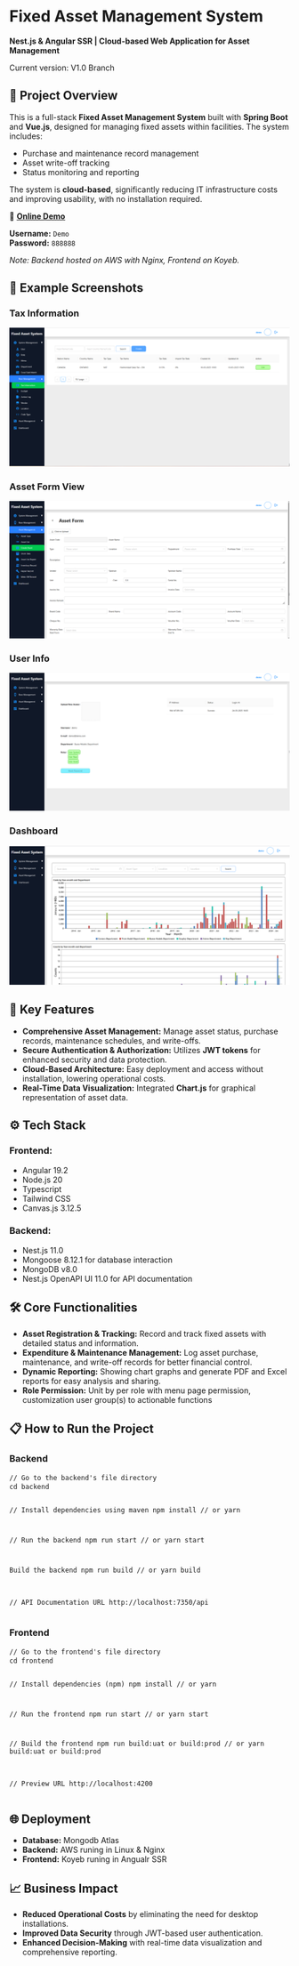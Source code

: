 

<h1>Fixed Asset Management System</h1>
<p><strong>Nest.js & Angular SSR | Cloud-based Web Application for Asset Management</strong></p>
<p>Current version: V1.0 Branch </p>

<h2>🌟 Project Overview</h2>
<p>This is a full-stack <strong>Fixed Asset Management System</strong> built with <strong>Spring Boot</strong> and <strong>Vue.js</strong>, designed for managing fixed assets within facilities. The system includes:</p>
<ul>
  <li>Purchase and maintenance record management</li>
  <li>Asset write-off tracking</li>
  <li>Status monitoring and reporting</li>
</ul>
<p>The system is <strong>cloud-based</strong>, significantly reducing IT infrastructure costs and improving usability, with no installation required.</p>

<p>🔗 <strong><a href="https://fixedasset-prod-felix9611-d3fc9544.koyeb.app/login" target="_blank">Online Demo</a></strong></p>
<p><strong>Username:</strong> <code>Demo</code><br>
<strong>Password:</strong> <code>888888</code></p>
<p><em>Note: Backend hosted on AWS with Nginx, Frontend on Koyeb.</em></p>

<h2>📸 Example Screenshots</h2>

<h3>Tax Information</h3>
<img src="https://github.com/felix9611/nest-fixedasset-mongo-angular/blob/dev/image/fixedasset-1.png" alt="Dashboard Overview">

<h3>Asset Form View</h3>
<img src="https://github.com/felix9611/nest-fixedasset-mongo-angular/blob/dev/image/fixedasset-2.png" alt="Asset List View">

<h3>User Info</h3>
<img src="https://github.com/felix9611/nest-fixedasset-mongo-angular/blob/dev/image/fixedasset-3.png" alt="Maintenance Records">

<h3>Dashboard</h3>
<img src="https://github.com/felix9611/nest-fixedasset-mongo-angular/blob/dev/image/fixedasset-4.png" alt="Write-Off Management">

<h2>🚀 Key Features</h2>
<ul>
  <li><strong>Comprehensive Asset Management:</strong> Manage asset status, purchase records, maintenance schedules, and write-offs.</li>
  <li><strong>Secure Authentication & Authorization:</strong> Utilizes <strong>JWT tokens</strong> for enhanced security and data protection.</li>
  <li><strong>Cloud-Based Architecture:</strong> Easy deployment and access without installation, lowering operational costs.</li>
  <li><strong>Real-Time Data Visualization:</strong> Integrated <strong>Chart.js</strong> for graphical representation of asset data.</li>
</ul>

<h2>⚙️ Tech Stack</h2>
<h3>Frontend:</h3>
<ul>
  <li>Angular 19.2</li>
  <li>Node.js 20</li>
  <li>Typescript</li>
  <li>Tailwind CSS</li>
  <li>Canvas.js 3.12.5</li>
  <!--<li>xlsx, jspdf for reporting and data export</li>-->
</ul>
<h3>Backend:</h3>
<ul>
  <li>Nest.js 11.0</li>
  <li>Mongoose 8.12.1 for database interaction</li>
  <li>MongoDB v8.0</li>
  <li>Nest.js OpenAPI UI 11.0 for API documentation</li>
</ul>

<h2>🛠️ Core Functionalities</h2>
<ul>
  <li><strong>Asset Registration & Tracking:</strong> Record and track fixed assets with detailed status and information.</li>
  <li><strong>Expenditure & Maintenance Management:</strong> Log asset purchase, maintenance, and write-off records for better financial control.</li>
  <li><strong>Dynamic Reporting:</strong> Showing chart graphs and generate PDF and Excel reports for easy analysis and sharing.</li>
  <li><strong>Role Permission:</strong> Unit by per role with menu page permission, customization user group(s) to actionable functions</li>
</ul>

<h2>📋 How to Run the Project</h2>

<h3>Backend</h3>
<pre><code>// Go to the backend's file directory
cd backend

// Install dependencies using maven
npm install
// or
yarn

// Run the backend
npm run start
// or
yarn start

Build the backend
npm run build
// or
yarn build


// API Documentation URL
http://localhost:7350/api
</code></pre>

<h3>Frontend</h3>
<pre><code>// Go to the frontend's file directory
cd frontend

// Install dependencies (npm)
npm install
// or
yarn

// Run the frontend
npm run start
// or
yarn start

// Build the frontend
npm run build:uat or build:prod
// or
yarn build:uat or build:prod

// Preview URL
http://localhost:4200
</code></pre>

<h2>🌐 Deployment</h2>
<ul>
  <li><strong>Database:</strong> Mongodb Atlas</li>
  <li><strong>Backend:</strong> AWS runing in Linux & Nginx</li>
  <li><strong>Frontend:</strong> Koyeb runing in Angualr SSR</li>
</ul>

<h2>📈 Business Impact</h2>
<ul>
  <li><strong>Reduced Operational Costs</strong> by eliminating the need for desktop installations.</li>
  <li><strong>Improved Data Security</strong> through JWT-based user authentication.</li>
  <li><strong>Enhanced Decision-Making</strong> with real-time data visualization and comprehensive reporting.</li>
</ul>
